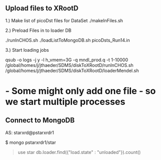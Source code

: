 
## Upload files to XRootD ##

1.) Make list of picoDst files for DataSet
 ./makeInFiles.sh

2.) Preload Files in to loader DB

 ./runInCHOS.sh ./loadListToMongoDB.sh picoDsts_Run14.in 

3.) Start loading jobs

 qsub -o logs -j y -l h_vmem=3G -q mndl_prod.q -t 1-10000 /global/homes/j/jthaeder/SDMS/diskToXRootD/runInCHOS.sh /global/homes/j/jthaeder/SDMS/diskToXRootD/loaderMendel.sh

 # - Some might only add one file - so we start multiple processes



## Connect to MongoDB ##

AS: starxrd@pstarxrdr1

$ mongo pstarxrdr1/star
> use star
> db.loader.find({"load.state" : "unloaded"}).count()

